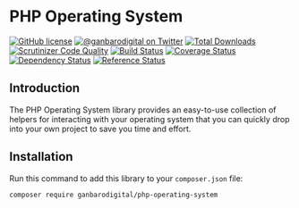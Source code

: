 # PHP Operating System

[![GitHub license](https://img.shields.io/badge/license-New%20BSD-blue.svg)](https://raw.githubusercontent.com/ganbarodigital/php-operating-system/develop/LICENSE.md)
[![@ganbarodigital on Twitter](http://img.shields.io/badge/twitter-%40ganbarodigital-blue.svg?style=flat)](https://twitter.com/ganbarodigital)
[![Total Downloads](https://img.shields.io/packagist/dt/ganbarodigital/php-operating-system.svg?style=flat)](https://packagist.org/packages/ganbarodigital/php-operating-system)
[![Scrutinizer Code Quality](https://scrutinizer-ci.com/g/ganbarodigital/php-operating-system/badges/quality-score.png?b=master)](https://scrutinizer-ci.com/g/ganbarodigital/php-operating-system/?branch=master)
[![Build Status](https://scrutinizer-ci.com/g/ganbarodigital/php-operating-system/badges/build.png?b=master)](https://scrutinizer-ci.com/g/ganbarodigital/php-operating-system/build-status/master)
[![Coverage Status](https://coveralls.io/repos/ganbarodigital/php-operating-system/badge.svg)](https://coveralls.io/r/ganbarodigital/php-operating-system)
[![Dependency Status](https://www.versioneye.com/php/ganbarodigital:php-operating-system/dev-master/badge.svg)](https://www.versioneye.com/php/ganbarodigital:php-operating-system/dev-master)
[![Reference Status](https://www.versioneye.com/php/ganbarodigital:php-operating-system/reference_badge.svg?style=flat)](https://www.versioneye.com/php/ganbarodigital:php-operating-system/references)

## Introduction

The PHP Operating System library provides an easy-to-use collection of helpers for interacting with your operating system that you can quickly drop into your own project to save you time and effort.

## Installation

Run this command to add this library to your `composer.json` file:

    composer require ganbarodigital/php-operating-system

